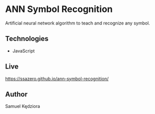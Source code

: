 # ANN Symbol Recognition

Artificial neural network algorithm to teach and recognize any symbol.

## Technologies

-  JavaScript

## Live

https://ssazero.github.io/ann-symbol-recognition/

## Author

Samuel Kędziora
